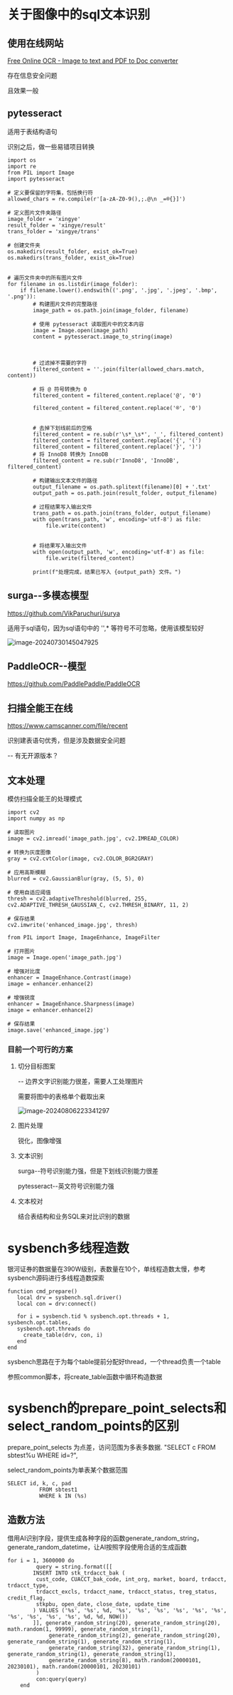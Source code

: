 

# 关于图像中的sql文本识别

## 使用在线网站

[Free Online OCR - Image to text and PDF to Doc converter](https://www.onlineocr.net/)

存在信息安全问题

且效果一般



## pytesseract



适用于表结构语句

识别之后，做一些易错项目转换

```
import os
import re
from PIL import Image
import pytesseract

# 定义要保留的字符集，包括换行符
allowed_chars = re.compile(r'[a-zA-Z0-9(),;.@\n _=®{}]')

# 定义图片文件夹路径
image_folder = 'xingye'
result_folder = 'xingye/result'
trans_folder = 'xingye/trans'

# 创建文件夹
os.makedirs(result_folder, exist_ok=True)
os.makedirs(trans_folder, exist_ok=True)


# 遍历文件夹中的所有图片文件
for filename in os.listdir(image_folder):
    if filename.lower().endswith(('.png', '.jpg', '.jpeg', '.bmp', '.png')):
        # 构建图片文件的完整路径
        image_path = os.path.join(image_folder, filename)

        # 使用 pytesseract 读取图片中的文本内容
        image = Image.open(image_path)
        content = pytesseract.image_to_string(image)



        # 过滤掉不需要的字符
        filtered_content = ''.join(filter(allowed_chars.match, content))

        # 将 @ 符号转换为 0
        filtered_content = filtered_content.replace('@', '0')

        filtered_content = filtered_content.replace('®', '0')


        # 去掉下划线前后的空格
        filtered_content = re.sub(r'\s*_\s*', '_', filtered_content)
        filtered_content = filtered_content.replace('{', '(')
        filtered_content = filtered_content.replace('}', ')')
        # 将 InnoD8 转换为 InnoDB
        filtered_content = re.sub(r'InnoD8', 'InnoDB', filtered_content)

        # 构建输出文本文件的路径
        output_filename = os.path.splitext(filename)[0] + '.txt'
        output_path = os.path.join(result_folder, output_filename)

        # 过程结果写入输出文件
        trans_path = os.path.join(trans_folder, output_filename)
        with open(trans_path, 'w', encoding='utf-8') as file:
            file.write(content)


        # 将结果写入输出文件
        with open(output_path, 'w', encoding='utf-8') as file:
            file.write(filtered_content)

        print(f"处理完成，结果已写入 {output_path} 文件。")
```







## surga--多模态模型

https://github.com/VikParuchuri/surya 

适用于sql语句，因为sql语句中的 '',* 等符号不可忽略，使用该模型较好

![image-20240730145047925](第四周问答.assets/image-20240730145047925.png)



 



## PaddleOCR--模型

https://github.com/PaddlePaddle/PaddleOCR



## 扫描全能王在线

https://www.camscanner.com/file/recent



识别建表语句优秀，但是涉及数据安全问题

-- 有无开源版本？



## 文本处理

模仿扫描全能王的处理模式



```
import cv2
import numpy as np

# 读取图片
image = cv2.imread('image_path.jpg', cv2.IMREAD_COLOR)

# 转换为灰度图像
gray = cv2.cvtColor(image, cv2.COLOR_BGR2GRAY)

# 应用高斯模糊
blurred = cv2.GaussianBlur(gray, (5, 5), 0)

# 使用自适应阈值
thresh = cv2.adaptiveThreshold(blurred, 255, cv2.ADAPTIVE_THRESH_GAUSSIAN_C, cv2.THRESH_BINARY, 11, 2)

# 保存结果
cv2.imwrite('enhanced_image.jpg', thresh)
```





```
from PIL import Image, ImageEnhance, ImageFilter

# 打开图片
image = Image.open('image_path.jpg')

# 增强对比度
enhancer = ImageEnhance.Contrast(image)
image = enhancer.enhance(2)

# 增强锐度
enhancer = ImageEnhance.Sharpness(image)
image = enhancer.enhance(2)

# 保存结果
image.save('enhanced_image.jpg')
```



### 目前一个可行的方案

1. 切分目标图案

   -- 边界文字识别能力很差，需要人工处理图片

   需要将图中的表格单个截取出来

   ![image-20240806223341297](第四周问答.assets/image-20240806223341297.png)

2. 图片处理

   锐化，图像增强

3. 文本识别

   surga--符号识别能力强，但是下划线识别能力很差

   pytesseract--英文符号识别能力强

4. 文本校对

   结合表结构和业务SQL来对比识别的数据







# sysbench多线程造数

银河证券的数据量在390W级别，表数量在10个，单线程造数太慢，参考sysbench源码进行多线程造数探索

```
function cmd_prepare()
   local drv = sysbench.sql.driver()
   local con = drv:connect()

   for i = sysbench.tid % sysbench.opt.threads + 1, sysbench.opt.tables,
   sysbench.opt.threads do
     create_table(drv, con, i)
   end
end
```



sysbench思路在于为每个table提前分配好thread，一个thread负责一个table



参照common脚本，将create_table函数中循环构造数据







# sysbench的prepare_point_selects和select_random_points的区别

prepare_point_selects 为点差，访问范围为多表多数据.  "SELECT c FROM sbtest%u WHERE id=?",

select_random_points为单表某个数据范围

```
SELECT id, k, c, pad
          FROM sbtest1
          WHERE k IN (%s)
```





## 造数方法

借用AI识别字段，提供生成各种字段的函数generate_random_string，generate_random_datetime，让AI按照字段使用合适的生成函数

```
for i = 1, 3600000 do
         query = string.format([[
        INSERT INTO stk_trdacct_bak (
         cust_code, CUACCT_bak_code, int_org, market, board, trdacct, trdacct_type,
         trdacct_excls, trdacct_name, trdacct_status, treg_status, credit_flag,
         stkpbu, open_date, close_date, update_time
        ) VALUES ('%s', '%s', %d, '%s', '%s', '%s', '%s', '%s', '%s', '%s', '%s', '%s', '%s', %d, %d, NOW())
        ]], generate_random_string(20), generate_random_string(20), math.random(1, 99999), generate_random_string(1),
             generate_random_string(2), generate_random_string(20), generate_random_string(1), generate_random_string(1),
             generate_random_string(32), generate_random_string(1), generate_random_string(1), generate_random_string(1),
             generate_random_string(8), math.random(20000101, 20230101), math.random(20000101, 20230101)
         )
         con:query(query)
    end
```























